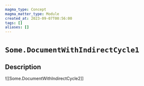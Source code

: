 ```yaml
---
magma_type: Concept
magma_matter_type: Module
created_at: 2023-09-07T00:56:00
tags: []
aliases: []
---
```

# `Some.DocumentWithIndirectCycle1`

## Description

![[Some.DocumentWithIndirectCycle2]]


